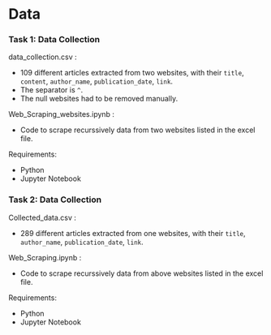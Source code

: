 # Data

### Task 1: Data Collection

data_collection.csv : 

- 109 different articles extracted from two websites, with their `title`, `content`, `author_name`, `publication_date`, `link`. 
- The separator is `^`.
- The null websites had to be removed manually. 

Web_Scraping_websites.ipynb :

- Code to scrape recurssively data from two websites listed in the excel file. 

Requirements:
- Python
- Jupyter Notebook


### Task 2: Data Collection

Collected_data.csv : 

- 289 different articles extracted from one websites, with their `title`,  `author_name`, `publication_date`, `link`. 
 

Web_Scraping.ipynb :

- Code to scrape recurssively data from above  websites listed in the excel file. 

Requirements:
- Python
- Jupyter Notebook